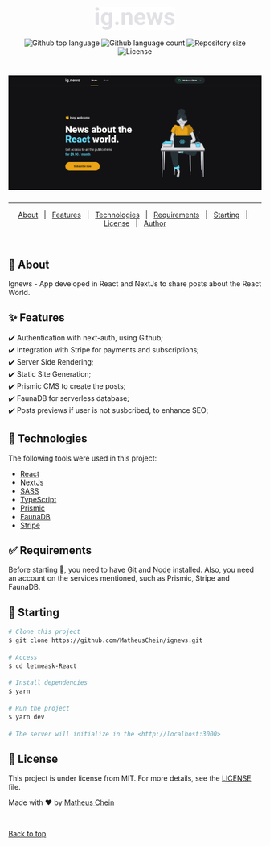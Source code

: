 <p align="center">
  <img alt="Ignews" src="public/images/logo.svg" width="160px">
</p>

<p align="center">
  <img alt="Github top language" src="https://img.shields.io/github/languages/top/MatheusChein/ignews?color=56BEB8">

  <img alt="Github language count" src="https://img.shields.io/github/languages/count/MatheusChein/ignews?color=56BEB8">

  <img alt="Repository size" src="https://img.shields.io/github/repo-size/MatheusChein/ignews?color=56BEB8">

  <img alt="License" src="https://img.shields.io/github/license/MatheusChein/ignews?color=56BEB8">

</p>

<h1 align="center">
    <img alt="Web" src="public/images/app.png" width="900px">
</h1>

<hr>

<p align="center">
  <a href="#dart-about">About</a> &#xa0; | &#xa0; 
  <a href="#sparkles-features">Features</a> &#xa0; | &#xa0;
  <a href="#rocket-technologies">Technologies</a> &#xa0; | &#xa0;
  <a href="#white_check_mark-requirements">Requirements</a> &#xa0; | &#xa0;
  <a href="#checkered_flag-starting">Starting</a> &#xa0; | &#xa0;
  <a href="#memo-license">License</a> &#xa0; | &#xa0;
  <a href="https://github.com/MatheusChein" target="_blank">Author</a>
</p>

<br>

## :dart: About ##

Ignews - App developed in React and NextJs to share posts about the React World.

## :sparkles: Features ##

:heavy_check_mark: Authentication with next-auth, using Github;\
:heavy_check_mark: Integration with Stripe for payments and subscriptions;\
:heavy_check_mark: Server Side Rendering;\
:heavy_check_mark: Static Site Generation;\
:heavy_check_mark: Prismic CMS to create the posts;\
:heavy_check_mark: FaunaDB for serverless database;\
:heavy_check_mark: Posts previews if user is not susbcribed, to enhance SEO;


## :rocket: Technologies ##

The following tools were used in this project:

- [React](https://pt-br.reactjs.org/)
- [NextJs](https://nextjs.org/)
- [SASS](https://sass-lang.com/)
- [TypeScript](https://www.typescriptlang.org/)
- [Prismic](https://prismic.io/)
- [FaunaDB](https://fauna.com/)
- [Stripe](https://stripe.com/en-br)

## :white_check_mark: Requirements ##

Before starting :checkered_flag:, you need to have [Git](https://git-scm.com) and [Node](https://nodejs.org/en/) installed. Also, you need an account on the services mentioned, such as Prismic, Stripe and FaunaDB.

## :checkered_flag: Starting ##

```bash
# Clone this project
$ git clone https://github.com/MatheusChein/ignews.git

# Access
$ cd letmeask-React

# Install dependencies
$ yarn

# Run the project
$ yarn dev

# The server will initialize in the <http://localhost:3000>
```

## :memo: License ##

This project is under license from MIT. For more details, see the [LICENSE](LICENSE.md) file.


Made with :heart: by <a href="https://github.com/MatheusChein" target="_blank">Matheus Chein</a>

&#xa0;

<a href="#top">Back to top</a>
